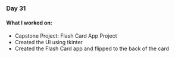 ### Day 31

#### What I worked on:
- Capstone Project: Flash Card App Project
- Created the UI using tkinter
- Created the Flash Card app and flipped to the back of the card
